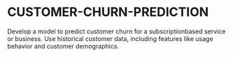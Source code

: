 # CUSTOMER-CHURN-PREDICTION
Develop a model to predict customer churn for a subscriptionbased service or business. Use historical customer data, including features like usage behavior and customer demographics.
